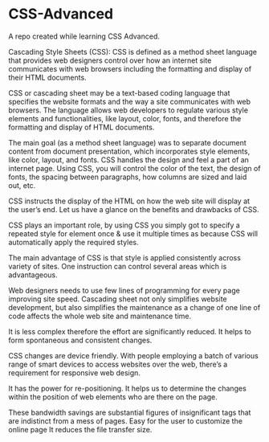 # CSS-Advanced
A repo created while learning CSS Advanced.

Cascading Style Sheets (CSS): CSS is defined as a method sheet language that provides web designers control over how an internet site communicates with web browsers including the formatting and display of their HTML documents.

CSS or cascading sheet may be a text-based coding language that specifies the website formats and the way a site communicates with web browsers. The language allows web developers to regulate various style elements and functionalities, like layout, color, fonts, and therefore the formatting and display of HTML documents.

The main goal (as a method sheet language) was to separate document content from document presentation, which incorporates style elements, like color, layout, and fonts. CSS handles the design and feel a part of an internet page. Using CSS, you will control the color of the text, the design of fonts, the spacing between paragraphs, how columns are sized and laid out, etc.

CSS instructs the display of the HTML on how the web site will display at the user’s end. Let us have a glance on the benefits and drawbacks of CSS.

CSS plays an important role, by using CSS you simply got to specify a repeated style for element once & use it multiple times as because CSS will automatically apply the required styles.

The main advantage of CSS is that style is applied consistently across variety of sites. One instruction can control several areas which is advantageous.

Web designers needs to use few lines of programming for every page improving site speed.
Cascading sheet not only simplifies website development, but also simplifies the maintenance as a change of one line of code affects the whole web site and maintenance time.

It is less complex therefore the effort are significantly reduced.
It helps to form spontaneous and consistent changes.

CSS changes are device friendly. With people employing a batch of various range of smart devices to access websites over the web, there’s a requirement for responsive web design.

It has the power for re-positioning. It helps us to determine the changes within the position of web elements who are there on the page.

These bandwidth savings are substantial figures of insignificant tags that are indistinct from a mess of pages.
Easy for the user to customize the online page
It reduces the file transfer size.